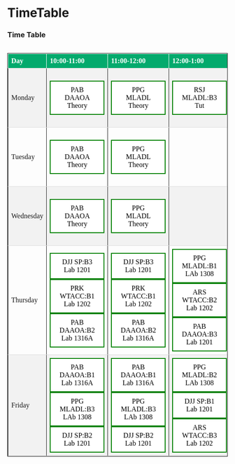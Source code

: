 # TimeTable
<!DOCTYPE html>
<html>
<head>
<style>
div
{
font-family: "Times New Roman", Times, serif;
}
a:link, a:visited {
  background-color: white;
  color: black;
  border: 2px solid green;
  padding: 10px 20px;
  text-align: center;
  text-decoration: none;
  display: inline-block;
}

a:hover, a:active {
  background-color: green;
  color: white;
}
table, th, td {
  border: 1px solid;
}
table {
  width: 100%;
}
table {
  border-collapse: collapse;
}
table {
  border: 1px solid;
}
table {
  width: 100%;
}

th {
  height: 50px;
}
tr:nth-child(even) {background-color: #f2f2f2;}
th {
  background-color: #04AA6D;
  color: white;
}

td {
  text-align: center;
}
th {
  text-align: left;
}
th, td {
  padding: 7px;
  text-align: left;
}
tr:hover {background-color: coral;}
th, td {
  border-bottom: 1px solid #ddd;
}
</style>
</head>

<body>

  <h3>Time Table </h3>
<div style="overflow-x:auto;">
  <table>
  <tr>
    <th>Day</th>
    <th>10:00-11:00</th>
   <th>11:00-12:00</th>
    <th>12:00-1:00</th>
    <th>1:00-2:00</th>
    <th>2:00-3:00</th>
    <th>3:00-4:00</th>
    <th>4:00-5:00</th>
   <th>5:00-6:00</th>
  </tr>
  <tr>
    <td>Monday</td>
    <td><a href="https://meet.google.com/apr-rqcy-wnt" target="_blank">PAB DAAOA Theory </a></td>
    <td><a href="http://meet.google.com/pjc-dckf-vka" target="_blank">PPG MLADL Theory </a></td>
    <td><a href="https://meet.google.com/yko-bysx-ksm" target="_blank">RSJ MLADL:B3 Tut</a></td>
    <td><a href="https://meet.google.com/vsi-duid-upf" target="_blank">PSD WTACC:B3 Tut</a> <br> <a href="https://meet.google.com/apr-rqcy-wnt" target="_blank">PABDAAOA:B2 Tut</td>
  <td> <a href="https://meet.google.com/yko-bysx-ksm" target="_blank">RSJ MLADL:B1 Tut </a></td>
  <td><a href="https://meet.google.com/cez-ztbd-vdn" target="_blank"> ARS WTACC Theory </a></td>
   <td><a href="https://meet.google.com/azd-rpcy-stn" target="_blank"> DJJ SP Theory </a></td>
<td></td>
  </tr>
  <tr>
    <td>Tuesday</td>
    <td><a href="https://meet.google.com/apr-rqcy-wnt" target="_blank">PAB DAAOA Theory </a></td>
    <td><a href="http://meet.google.com/pjc-dckf-vka" target="_blank">PPG MLADL Theory </a></td>
    <td></td>
    <td> <a href="https://meet.google.com/apr-rqcy-wnt" target="_blank">PAB DAAOA:B1 Tut</a><br><a href="https://meet.google.com/vsi-duid-upf" target="_blank">PSD WTACC:B2 Tut</a></td>
     <td><a href="https://meet.google.com/yko-bysx-ksm" target="_blank">RSJ MLADL:B2 Tut</a></td>    
     <td><a href="https://meet.google.com/cez-ztbd-vdn" target="_blank"> ARS WTACC Theory </a></td>
   <td><a href="https://meet.google.com/azd-rpcy-stn" target="_blank"> DJJ SP Theory </a></td>
    <td><a href="https://meet.google.com/azd-rpcy-stn" target="_blank"> DJJ SP Theory </a></td>
  </tr>
    <tr>
      <td>Wednesday</td>
      <td><a href="https://meet.google.com/apr-rqcy-wnt" target="_blank">PAB DAAOA Theory </a></td>
    <td><a href="http://meet.google.com/pjc-dckf-vka" target="_blank">PPG MLADL Theory </a></td>
    <td></td>
      <td><a href="https://meet.google.com/yko-bysx-ksm" target="_blank">RSJ MLADL:B1 Tut</a><br><a href="https://meet.google.com/apr-rqcy-wnt" target="_blank">PAB DAAOA:B3 Tut</a></td>  
      <td></td>
      <td><a href="https://meet.google.com/cez-ztbd-vdn" target="_blank"> ARS WTACC Theory </a></td>
      <td></td>
      <td></td>
    </tr>
    <tr>
      <td>Thursday</td>
      <td>
        <a href="https://meet.google.com/azd-rpcy-stn" target="_blank"> DJJ SP:B3 Lab 1201</a>
        <br>
        <a href="https://meet.google.com/uer-fwau-ywy" target="_blank"> PRK WTACC:B1 Lab 1202 </a>
        <br>
        <a href="https://meet.google.com/apr-rqcy-wnt" target="_blank">PAB DAAOA:B2 Lab 1316A</a>
      </td>
      <td>
        <a href="https://meet.google.com/azd-rpcy-stn" target="_blank"> DJJ SP:B3 Lab 1201</a>
        <br>
        <a href="https://meet.google.com/uer-fwau-ywy" target="_blank"> PRK WTACC:B1 Lab 1202 </a>
        <br>
        <a href="https://meet.google.com/apr-rqcy-wnt" target="_blank">PAB DAAOA:B2 Lab 1316A</a>
      </td>
      <td>
        <a href="http://meet.google.com/pjc-dckf-vka" target="_blank">PPG MLADL:B1 LAb 1308 </a>
        <br>
        <a href="https://meet.google.com/cez-ztbd-vdn" target="_blank"> ARS WTACC:B2 Lab 1202 </a>
        <br>
        <a href="https://meet.google.com/apr-rqcy-wnt" target="_blank">PAB DAAOA:B3 Lab 1201</a> </td>
        <td>
        <a href="http://meet.google.com/pjc-dckf-vka" target="_blank">PPG MLADL:B1 LAb 1308 </a>
        <br>
        <a href="https://meet.google.com/cez-ztbd-vdn" target="_blank"> ARS WTACC:B2 Lab 1202 </a>
        <br>
          <a href="https://meet.google.com/apr-rqcy-wnt" target="_blank">PAB DAAOA:B3 Lab 1201</a> </td>
<td></td>
<td></td>
<td></td>
<td></td>
    </tr>
    <tr>
      <td> Friday</td>
      <td>
          <a href="https://meet.google.com/apr-rqcy-wnt" target="_blank">PAB DAAOA:B1 Lab 1316A</a>
           <br>
        <a href="http://meet.google.com/pjc-dckf-vka" target="_blank">PPG MLADL:B3 LAb 1308 </a>
        <br>
        <a href="https://meet.google.com/azd-rpcy-stn" target="_blank"> DJJ SP:B2 Lab 1201</a>
      </td>
      <td><a href="https://meet.google.com/apr-rqcy-wnt" target="_blank">PAB DAAOA:B1 Lab 1316A</a>
           <br>
        <a href="http://meet.google.com/pjc-dckf-vka" target="_blank">PPG MLADL:B3 LAb 1308 </a>
        <br>
        <a href="https://meet.google.com/azd-rpcy-stn" target="_blank"> DJJ SP:B2 Lab 1201</a>
      </td>
        <td>
          <a href="http://meet.google.com/pjc-dckf-vka" target="_blank">PPG MLADL:B2 LAb 1308 </a>
            <br>
       <a href="https://meet.google.com/azd-rpcy-stn" target="_blank"> DJJ SP:B1 Lab 1201</a>
        <br>
        <a href="https://meet.google.com/cez-ztbd-vdn" target="_blank"> ARS WTACC:B3 Lab 1202 </a></td>
      <td>
        <a href="http://meet.google.com/pjc-dckf-vka" target="_blank">PPG MLADL:B2 LAb 1308 </a>
      <br>
       <a href="https://meet.google.com/azd-rpcy-stn" target="_blank"> DJJ SP:B1 Lab 1201</a>
        <br>
        <a href="https://meet.google.com/cez-ztbd-vdn" target="_blank"> ARS WTACC:B3 Lab 1202 </a></td>
<td></td>
<td></td>
<td></td>
<td></td>
    </tr>
</table>
</div>

</body>
</html>
